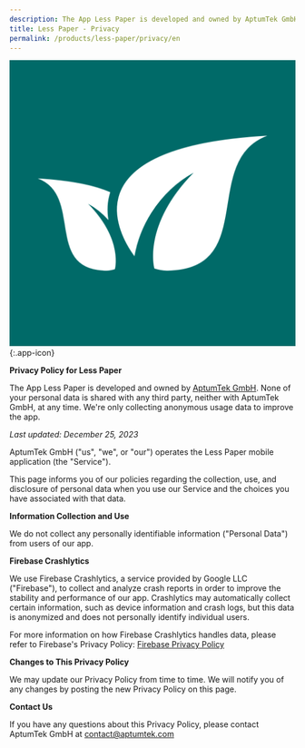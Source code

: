 ```yaml
---
description: The App Less Paper is developed and owned by AptumTek GmbH.
title: Less Paper - Privacy
permalink: /products/less-paper/privacy/en
---
```


![Less Paper](/assets/images/less-paper/icon.png){:.app-icon}

**Privacy Policy for Less Paper**

The App Less Paper is developed and owned by [AptumTek GmbH](https://aptumtek.com). None of your personal data is shared with any third party, neither with AptumTek GmbH, at any time. We're only collecting anonymous usage data to improve the app.

*Last updated: December 25, 2023*

AptumTek GmbH ("us", "we", or "our") operates the Less Paper mobile application (the "Service").

This page informs you of our policies regarding the collection, use, and disclosure of personal data when you use our Service and the choices you have associated with that data.

**Information Collection and Use**

We do not collect any personally identifiable information ("Personal Data") from users of our app.

**Firebase Crashlytics**

We use Firebase Crashlytics, a service provided by Google LLC ("Firebase"), to collect and analyze crash reports in order to improve the stability and performance of our app. Crashlytics may automatically collect certain information, such as device information and crash logs, but this data is anonymized and does not personally identify individual users.

For more information on how Firebase Crashlytics handles data, please refer to Firebase's Privacy Policy: [Firebase Privacy Policy](https://firebase.google.com/support/privacy/)

**Changes to This Privacy Policy**

We may update our Privacy Policy from time to time. We will notify you of any changes by posting the new Privacy Policy on this page.

**Contact Us**

If you have any questions about this Privacy Policy, please contact AptumTek GmbH at contact@aptumtek.com
